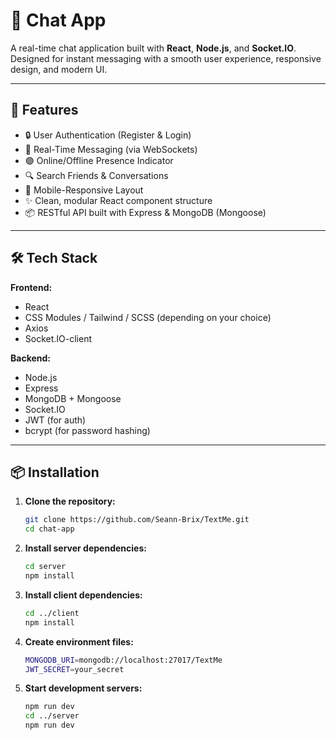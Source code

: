 # 💬 Chat App

A real-time chat application built with **React**, **Node.js**, and **Socket.IO**. Designed for instant messaging with a smooth user experience, responsive design, and modern UI.

---

## 🚀 Features

- 🔒 User Authentication (Register & Login)
- 💬 Real-Time Messaging (via WebSockets)
- 🟢 Online/Offline Presence Indicator
- 🔍 Search Friends & Conversations
- 📱 Mobile-Responsive Layout
- ✨ Clean, modular React component structure
- 📦 RESTful API built with Express & MongoDB (Mongoose)

---

## 🛠️ Tech Stack

**Frontend:**
- React
- CSS Modules / Tailwind / SCSS (depending on your choice)
- Axios
- Socket.IO-client

**Backend:**
- Node.js
- Express
- MongoDB + Mongoose
- Socket.IO
- JWT (for auth)
- bcrypt (for password hashing)

---

## 📦 Installation

1. **Clone the repository:**

   ```bash
   git clone https://github.com/Seann-Brix/TextMe.git
   cd chat-app

2. **Install server dependencies:**
   ```bash
   cd server
   npm install

4. **Install client dependencies:**
   ```bash
   cd ../client
   npm install

5. **Create environment files:**
   ```bash
   MONGODB_URI=mongodb://localhost:27017/TextMe
   JWT_SECRET=your_secret

6. **Start development servers:**
   ```bash
   npm run dev
   cd ../server
   npm run dev
